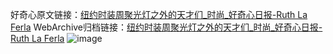 好奇心原文链接：[纽约时装周聚光灯之外的天才们_时尚_好奇心日报-Ruth La Ferla](https://www.qdaily.com/articles/6187.html)
WebArchive归档链接：[纽约时装周聚光灯之外的天才们_时尚_好奇心日报-Ruth La Ferla](http://web.archive.org/web/20190623170059/https://www.qdaily.com/articles/6187.html)
![image](http://ww3.sinaimg.cn/large/007d5XDply1g3w9pd6fvbj30u05zlqv5)